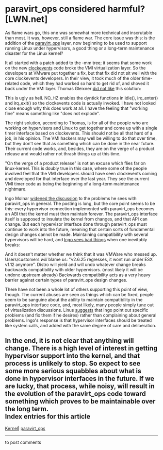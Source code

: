 # paravirt_ops considered harmful? [LWN.net]

As flame wars go, this one was somewhat more technical and inscrutable than most. It was, however, still a flame war. The core issue was this: is the addition of the [paravirt_ops](http://lwn.net/Articles/194543/) layer, now beginning to be used to support running Linux under hypervisors, a good thing or a long-term maintenance disaster for the Linux kernel? 

It all started with a patch added to the -mm tree; it seems that some work on the new [clockevents](http://lwn.net/Articles/223185/) code broke the VMI virtualization layer. So the developers at VMware put together a fix, but that fix did not sit well with the core clockevents developers. In their view, it took much of the older time-related code, which they had worked so hard to get rid of, and shoved it back under the VMI layer. Thomas Gleixner [did not like](/Articles/225882/) this solution: 

This is ugly as hell. NO_HZ enables the dyntick functions in idle(), irq_enter() and irq_exit() so the clockevents code is actually invoked. I have not looked close enough why this does work at all. I have the feeling that "working fine" means something like "does not explode". 

The right solution, according to Thomas, is for all of the people who are working on hypervisors and Linux to get together and come up with a single timer interface based on clockevents. This should not be all that hard of a job, in his opinion. The VMI hackers may well be willing to do that over time, but they don't see that as something which can be done in the near future. Their current code works, and, besides, they are on the verge of a product release and would rather not thrash things up at this time. 

"On the verge of a product release" is not an excuse which flies far on linux-kernel. This is doubly true in this case, where some of the people involved feel that the VMI developers should have seen clockevents coming and developed for that interface over the last year. They see the current VMI timer code as being the beginning of a long-term maintenance nightmare. 

Ingo Molnar [widened the discussion](/Articles/225884/) to the problems he sees with paravirt_ops in general. The posting is long, but the core point seems to be this: every hypervisor connection implemented with paravirt_ops becomes an ABI that the kernel must then maintain forever. The paravirt_ops interface itself is supposed to insulate the kernel from changes, and that API can change. But each hypervisor interface done through paravirt_ops must continue to work into the future, meaning that certain sorts of fundamental design changes cannot be made. Maintaining compatibility with several hypervisors will be hard, and [Ingo sees bad things](/Articles/225887/) when one inevitably breaks: 

And it doesn't matter whether we think that it was VMWare who messed up. Users/customers _will_ blame us: "v2.6.25 regresses, it wont run under ESX v1.12 anymore". Distro will yield and will undo whatever change breaks backwards compatibility with older hypervisors. (most likely it will be undone upstream already) Backwards compatibility acts as a very heavy barrier against certain types of paravirt_ops design changes. 

There have not been a whole lot of others supporting this point of view, though. The current abuses are seen as things which can be fixed, people seem to be sanguine about the ability to maintain compatibility in the paravirt_ops interface code, and, most likely, many people simply tune out of virtualization discussions. Linus [suggests](/Articles/225889/) that Ingo point out specific problems (and fix them if he desires) rather than complaining about general problems. Ingo's response is that hypervisor interfaces should be treated like system calls, and added with the same degree of care and deliberation. 

In the end, it is not clear that anything will change. There is a high level of interest in getting hypervisor support into the kernel, and that process is unlikely to stop. So expect to see some more serious squabbles about what is done in hypervisor interfaces in the future. If we are lucky, that process, while noisy, will result in the evolution of the paravirt_ops code toward something which proves to be maintainable over the long term.  
Index entries for this article  
---  
[Kernel](/Kernel/Index)| [paravirt_ops](/Kernel/Index#paravirt_ops)  
  


* * *

to post comments 

